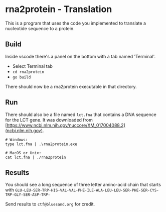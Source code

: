 # rna2protein - Translation

This is a program that uses the code you implemented to translate a nucleotide sequence to a protein.

## Build

Inside vscode there's a panel on the bottom with a tab named 'Terminal'. 
 - Select Terminal tab
 - `cd rna2protein`
 - `go build`

There should now be a rna2protein executable in that directory.

## Run

There should also be a file named `lct.fna` that contains a DNA
sequence for the LCT gene.
It was downloaded from [https://www.ncbi.nlm.nih.gov/nuccore/XM_017004088.2](ncbi.nlm.nih.gov).

```
# Windows:
type lct.fna | .\rna2protein.exe

# MacOS or Unix:
cat lct.fna | ./rna2protein
```

## Results

You should see a long sequence of three letter amino-acid chain that starts with
`GLU-LEU-SER-TRP-HIS-VAL-VAL-PHE-ILE-ALA-LEU-LEU-SER-PHE-SER-CYS-TRP-GLY-SER-ASP-TRP-`

Send results to `ctf@bluesand.org` for credit.
